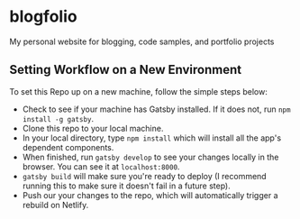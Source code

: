 # blogfolio
My personal website for blogging, code samples, and portfolio projects

## Setting Workflow on a New Environment

To set this Repo up on a new machine, follow the simple steps below:

* Check to see if your machine has Gatsby installed. If it does not, run `npm install -g gatsby`.
* Clone this repo to your local machine.
* In your local directory, type `npm install` which will install all the app's dependent components.
* When finished, run `gatsby develop` to see your changes locally in the browser. You can see it at `localhost:8000`.
* `gatsby build` will make sure you're ready to deploy (I recommend running this to make sure it doesn't fail in a future step).
* Push our your changes to the repo, which will automatically trigger a rebuild on Netlify.